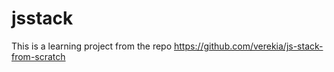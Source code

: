 # jsstack
This is a learning project from the repo https://github.com/verekia/js-stack-from-scratch
